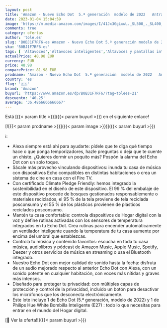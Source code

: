 ```yaml
---
layout: post
title: 'Amazon - Nuevo Echo Dot  5.ª generación  modelo de 2022   Antracita + Philips Hue White Bombilla Inteligente  E27   compatible con Alexa - Kit de inicio de Hogar digital'
date: 2023-01-04 15:04:59
image: 'https://m.media-amazon.com/images/I/41Jx3GgLxwL._SL500_._SL400_.jpg'
comments: true
category: ofertas
author: 'tole.es'
slug: 'B0BJ1F7RF6-es Amazon - Nuevo Echo Dot 5.ª generación modelo de 2022...'
sku: 'B0BJ1F7RF6-es'
tags: [ 'Altavoces','Altavoces inteligentes','Altavoces y pantallas inteligentes Echo','Dispositivos Amazon','Dispositivos Amazon y Accesorios','Electrónica','Equipos de audio y Hi-Fi','Paquetes de dispositivos','alexa','amazon','hue','philips','🇪🇸', ]
actualPrice: 48.98 EUR
currency: EUR
price: 48.98
comparePrice: 81.98 EUR
prodname: 'Amazon - Nuevo Echo Dot  5.ª generación  modelo de 2022   Antracita + Philips Hue White Bombilla Inteligente  E27   compatible con Alexa - Kit de inicio de Hogar digital'
country: 'es'
flag: '🇪🇸'
brand: 'Amazon'
buyurl: 'https://www.amazon.es/dp/B0BJ1F7RF6/?tag=tolees-21'
descuento: '40.25'
average: '36.4866666666667'
---
```


Está [{{< param title >}}]({{< param buyurl >}}) en el siguiente enlace!

[![{{< param prodname >}}]({{< param image >}})]({{< param buyurl >}})

ℹ️:

- Alexa siempre está ahí para ayudarte: pídele que te diga qué tiempo hace o que ponga temporizadores, hazle preguntas o deja que te cuente un chiste. ¿Quieres dormir un poquito más? Pospón la alarma del Echo Dot con un solo toque.
- Sácale más provecho vinculando dispositivos: inunda tu casa de música con dispositivos Echo compatibles en distintas habitaciones o crea un sistema de cine en casa con el Fire TV.
- Con certificado Climate Pledge Friendly: hemos integrado la sostenibilidad en el diseño de este dispositivo. El 99 % del embalaje de este dispositivo procede de bosques gestionados responsablemente o materiales reciclados, el 95 % de la tela proviene de tela reciclada posconsumo y el 55 % de los plásticos provienen de plásticos reciclados posconsumo.
- Mantén tu casa confortable: controla dispositivos de Hogar digital con la voz y define rutinas activadas con los sensores de temperatura integrados en tu Echo Dot. Crea rutinas para encender automáticamente un ventilador inteligente cuando la temperatura de tu casa aumente por encima del umbral que establezcas.
- Controla tu música y contenido favoritos: escucha en toda tu casa música, audiolibros y pódcast de Amazon Music, Apple Music, Spotify, Deezer y otros servicios de música en streaming o usa el Bluetooth integrado.
- Nuestro Echo Dot con mejor calidad de sonido hasta la fecha: disfruta de un audio mejorado respecto al anterior Echo Dot con Alexa, con un sonido potente en cualquier habitación, con voces más nítidas y graves más intensos.
- Diseñado para proteger tu privacidad: con múltiples capas de protección y control de la privacidad, incluido un botón para desactivar los micrófonos que los desconecta electrónicamente.
- Este lote incluye 1 de Echo Dot (5.ª generación, modelo de 2022) y 1 de Philips Hue White Bombilla Inteligente (E27) : todo lo que necesitas para entrar en el mundo del Hogar digital.

[🛒 Ver la oferta!!]({{< param buyurl >}})
